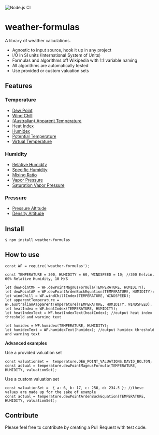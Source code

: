 ![Node.js CI](https://github.com/oyve/weather-formulas/workflows/Node.js%20CI/badge.svg?branch=main)
# weather-formulas
A library of weather calculations.

* Agnostic to input source, hook it up in any project
* I/O in SI units (International System of Units)
* Formulas and algorithms off Wikipedia with 1:1 variable naming
* All algorithms are automatically tested
* Use provided or custom valuation sets

## Features

### Temperature
- [Dew Point](https://en.wikipedia.org/wiki/Dew_point)
- [Wind Chill](https://en.wikipedia.org/wiki/Wind_chill#North_American_and_United_Kingdom_wind_chill_index)
- [(Australian) Apparent Temperature](https://en.wikipedia.org/wiki/Wind_chill#Australian_apparent_temperature)
- [Heat Index](https://en.wikipedia.org/wiki/Heat_index)
- [Humidex](https://en.wikipedia.org/wiki/Humidex)
- [Potential Temperature](https://en.wikipedia.org/wiki/Potential_temperature)
- [Virtual Temperature](https://en.wikipedia.org/wiki/Virtual_temperature)

### Humidity
- [Relative Humidity](https://en.wikipedia.org/wiki/Humidity)
- [Specific Humidity](https://en.wikipedia.org/wiki/Humidity)
- [Mixing Ratio](https://en.wikipedia.org/wiki/Humidity)
- [Vapor Pressure](https://en.wikipedia.org/wiki/Vapor_pressure)
- [Saturation Vapor Pressure](https://en.wikipedia.org/wiki/Vapour_pressure_of_water)

### Pressure
- [Pressure Altitude](https://en.wikipedia.org/wiki/Pressure_altitude)
- [Density Altitude](https://en.wikipedia.org/wiki/Density_altitude)

## Install
```
$ npm install weather-formulas
```

## How to use
```
const WF = require('weather-formulas');

const TEMPERATURE = 300, HUMIDITY = 60, WINDSPEED = 10; //300 Kelvin, 60% Relative Humidity, 10 M/S

let dewPointMF = WF.dewPointMagnusFormula(TEMPERATURE, HUMIDITY);
let dewPointAF = WF.dewPointArdenBuckEquation(TEMPERATURE, HUMIDITY);
let windChill = WF.windChillIndex(TEMPERATURE, WINDSPEED);
let apparentTemperature = WF.australianAapparentTemperature(TEMPERATURE, HUMIDITY, WINDSPEED);
let heatIndex = WF.heatIndex(TEMPERATURE, HUMIDITY);
let heatIndexText = WF.heatIndexText(heatIndex); //output heat index threshold and warning text

let humidex = WF.humidex(TEMPERATURE, HUMIDITY);
let humidexText = WF.humidexText(humidex); //output humidex threshold and warning text

```

**Advanced examples**

Use a provided valuation set
```
const valuationSet =  temperature.DEW_POINT_VALUATIONS.DAVID_BOLTON;
const actual = temperature.dewPointMagnusFormula(TEMPERATURE, HUMIDITY, valuationSet);
```
Use a custom valuation set
```
const valuationSet =  { a: 6, b: 17, c: 250, d: 234.5 }; //these values are made up for the sake of example
const actual = temperature.dewPointArdenBuckEquation(TEMPERATURE, HUMIDITY, valuationSet);
```

## Contribute
Please feel free to contribute by creating a Pull Request with test code.
